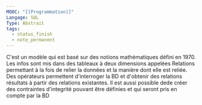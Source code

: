 ```yaml
---
MOOC: "[[Programmation]]"
Langage: SQL
Type: Abstrait
tags:
  - status_finish
  - note_permanent
---
```

C'est un modèle qui est basé sur des notions mathématiques défini en 1970.
Les infos sont mis dans des tableaux à deux dimensions appelées Relations permettant à la fois de relier la données et la manière dont elle est reliée. Des opérateurs permettent d'interroger la BD et d'obtenir des relations résultats à partir des relations existantes.
Il est aussi possible dede créer des contraintes d'integrité pouvant être définies et qui seront pris en compte par la BD
